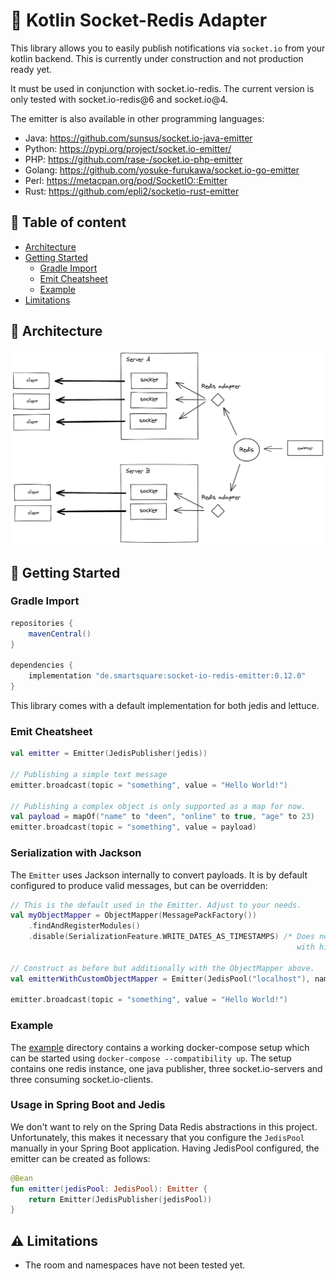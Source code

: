 # :construction: Kotlin Socket-Redis Adapter

This library allows you to easily publish notifications via `socket.io` from your kotlin backend. This is currently
under construction and not production ready yet.

It must be used in conjunction with socket.io-redis. The current version is only tested with socket.io-redis@6 and
socket.io@4.

The emitter is also available in other programming languages:

- Java: https://github.com/sunsus/socket.io-java-emitter
- Python: https://pypi.org/project/socket.io-emitter/
- PHP: https://github.com/rase-/socket.io-php-emitter
- Golang: https://github.com/yosuke-furukawa/socket.io-go-emitter
- Perl: https://metacpan.org/pod/SocketIO::Emitter
- Rust: https://github.com/epli2/socketio-rust-emitter

## :bookmark_tabs: Table of content

- [Architecture](#architecture)
- [Getting Started](#getting-started)
    * [Gradle Import](#gradle-import)
    * [Emit Cheatsheet](#emit-cheatsheet)
    * [Example](#example)
- [Limitations](#limitations)

## :green_book: Architecture

![](docs/architecture.png)

## :running: Getting Started

### Gradle Import

```groovy
repositories {
    mavenCentral()
}

dependencies {
    implementation "de.smartsquare:socket-io-redis-emitter:0.12.0"
}
```

This library comes with a default implementation for both jedis and lettuce.

### Emit Cheatsheet

```kotlin
val emitter = Emitter(JedisPublisher(jedis))

// Publishing a simple text message
emitter.broadcast(topic = "something", value = "Hello World!")

// Publishing a complex object is only supported as a map for now.
val payload = mapOf("name" to "deen", "online" to true, "age" to 23)
emitter.broadcast(topic = "something", value = payload)
```

### Serialization with Jackson

The `Emitter` uses Jackson internally to convert payloads. It is by default configured to produce valid messages, but
can be overridden:

```kotlin
// This is the default used in the Emitter. Adjust to your needs.
val myObjectMapper = ObjectMapper(MessagePackFactory())
    .findAndRegisterModules()
    .disable(SerializationFeature.WRITE_DATES_AS_TIMESTAMPS) /* Does not work without for date times 
                                                                with high precision. */

// Construct as before but additionally with the ObjectMapper above.
val emitterWithCustomObjectMapper = Emitter(JedisPool("localhost"), namespace = "/", objectMapper = myObjectMapper)

emitter.broadcast(topic = "something", value = "Hello World!")
```

### Example

The [example](example) directory contains a working docker-compose setup which can be started
using `docker-compose --compatibility up`. The setup contains one redis instance, one java publisher, three
socket.io-servers and three consuming socket.io-clients.

### Usage in Spring Boot and Jedis

We don't want to rely on the Spring Data Redis abstractions in this project.
Unfortunately, this makes it necessary that you configure the `JedisPool` manually in your Spring Boot application.
Having JedisPool configured, the emitter can be created as follows:

```kotlin
@Bean
fun emitter(jedisPool: JedisPool): Emitter {
    return Emitter(JedisPublisher(jedisPool))
}
```

## :warning: Limitations

- The room and namespaces have not been tested yet.
